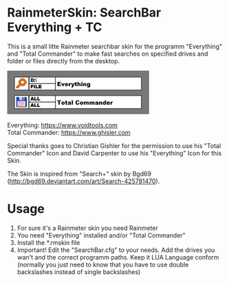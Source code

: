 # RainmeterSkin: SearchBar Everything + TC
This is a small litte Rainmeter searchbar skin for the programm "Everything" and "Total Commander"
to make fast searches on specified drives and folder or files directly from the desktop.

![Alt text](@Resources/examples/Skin_example.png)

Everything: https://www.voidtools.com   
Total Commander: https://www.ghisler.com  

Special thanks goes to Christian Gishler for the permission to use his "Total Commander" Icon and
David Carpenter to use his "Everything" Icon for this Skin.

The Skin is inspired from "Search+" skin by Bgd69 (http://bgd69.deviantart.com/art/Search-425781470).

# Usage
1. For sure it's a Rainmeter skin you need Rainmeter
2. You need "Everything" installed and/or "Total Commander"
3. Install the *.rmskin file
4. Important! Edit the "SearchBar.cfg" to your needs. Add the drives you wan't and
the correct programm paths. Keep it LUA Language conform (normally you just need to know that you
have to use double backslashes instead of single backslashes)
